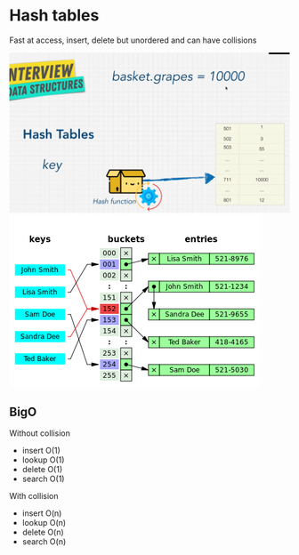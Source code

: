 # Hash tables
Fast at access, insert, delete but unordered and can have collisions

![hash table](images/hash_table.jpg)
![hash table collision](images/hash_table_collision.png)

## BigO
Without collision
- insert O(1)
- lookup O(1)
- delete O(1)
- search O(1)

With collision
- insert O(n)
- lookup O(n)
- delete O(n)
- search O(n)